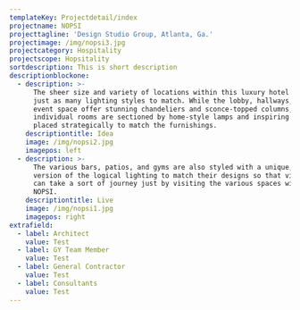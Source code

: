 ```yaml
---
templateKey: Projectdetail/index
projectname: NOPSI
projecttagline: 'Design Studio Group, Atlanta, Ga.'
projectimage: /img/nopsi3.jpg
projectcategory: Hospitality
projectscope: Hopsitality
sortdescription: This is short description
descriptionblockone:
  - description: >-
      The sheer size and variety of locations within this luxury hotel demand
      just as many lighting styles to match. While the lobby, hallways, and
      event space offer stunning chandeliers and sconce-topped columns,
      individual rooms are sectioned by home-style lamps and inspiring fixtures
      placed strategically to match the furnishings.
    descriptiontitle: Idea
    image: /img/nopsi2.jpg
    imagepos: left
  - description: >-
      The various bars, patios, and gyms are also styled with a unique, ideal
      version of the logical lighting to match their designs so that visitors
      can take a sort of journey just by visiting the various spaces within
      NOPSI.
    descriptiontitle: Live
    image: /img/nopsi1.jpg
    imagepos: right
extrafield:
  - label: Architect
    value: Test
  - label: GY Team Member
    value: Test
  - label: General Contractor
    value: Test
  - label: Consultants
    value: Test
---
```


